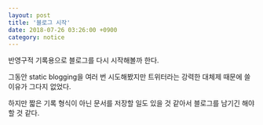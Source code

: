 ```yaml
---
layout: post
title: '블로그 시작'
date: 2018-07-26 03:26:00 +0900
category: notice
---
```


반영구적 기록용으로 블로그를 다시 시작해볼까 한다.

그동안 static blogging을 여러 번 시도해봤지만 트위터라는 강력한 대체제 때문에 쓸 이유가 그다지 없었다.

하지만 짧은 기록 형식이 아닌 문서를 저장할 일도 있을 것 같아서 블로그를 남기긴 해야할 것 같다.
